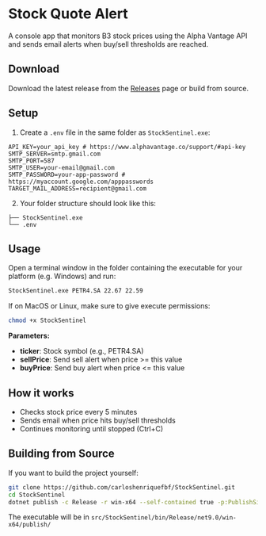 # Stock Quote Alert

A console app that monitors B3 stock prices using the Alpha Vantage API and sends email alerts when buy/sell thresholds are reached.

## Download

Download the latest release from the [Releases](https://github.com/carloshenriquefbf/StockSentinel/releases) page or build from source.

## Setup

1. Create a `.env` file in the same folder as `StockSentinel.exe`:
```env
API_KEY=your_api_key # https://www.alphavantage.co/support/#api-key
SMTP_SERVER=smtp.gmail.com
SMTP_PORT=587
SMTP_USER=your-email@gmail.com
SMTP_PASSWORD=your-app-password # https://myaccount.google.com/apppasswords
TARGET_MAIL_ADDRESS=recipient@gmail.com
```

2. Your folder structure should look like this:
```
├── StockSentinel.exe
└── .env
```

## Usage

Open a terminal window in the folder containing the executable for your platform (e.g. Windows) and run:

```bash
StockSentinel.exe PETR4.SA 22.67 22.59
```

If on MacOS or Linux, make sure to give execute permissions:
```bash
chmod +x StockSentinel
```

**Parameters:**
- **ticker**: Stock symbol (e.g., PETR4.SA)
- **sellPrice**: Send sell alert when price >= this value
- **buyPrice**: Send buy alert when price <= this value

## How it works

- Checks stock price every 5 minutes
- Sends email when price hits buy/sell thresholds
- Continues monitoring until stopped (Ctrl+C)

## Building from Source

If you want to build the project yourself:

```bash
git clone https://github.com/carloshenriquefbf/StockSentinel.git
cd StockSentinel
dotnet publish -c Release -r win-x64 --self-contained true -p:PublishSingleFile=true -p:UseAppHost=true
```

The executable will be in `src/StockSentinel/bin/Release/net9.0/win-x64/publish/`
